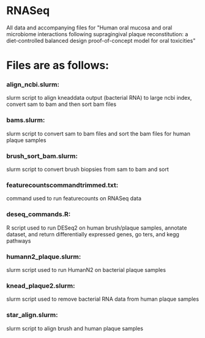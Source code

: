 # RNASeq
All data and accompanying files for "Human oral mucosa and oral microbiome interactions following supragingival plaque reconstitution: a diet-controlled balanced design proof-of-concept model for oral toxicities"


# Files are as follows:

### align_ncbi.slurm: 
slurm script to align kneaddata output (bacterial RNA) to large ncbi index, convert sam to bam and then sort bam files

### bams.slurm: 
slurm script to convert sam to bam files and sort the bam files for human plaque samples

### brush_sort_bam.slurm: 
slurm script to convert brush biopsies from sam to bam and sort

### featurecountscommandtrimmed.txt: 
command used to run featurecounts on RNASeq data

### deseq_commands.R: 
R script used to run DESeq2 on human brush/plaque samples, annotate dataset, and return differentially expressed genes, go ters, and kegg pathways

### humann2_plaque.slurm: 
slurm script used to run HumanN2 on bacterial plaque samples

### knead_plaque2.slurm: 
slurm script used to remove bacterial RNA data from human plaque samples

### star_align.slurm: 
slurm script to align brush and human plaque samples
